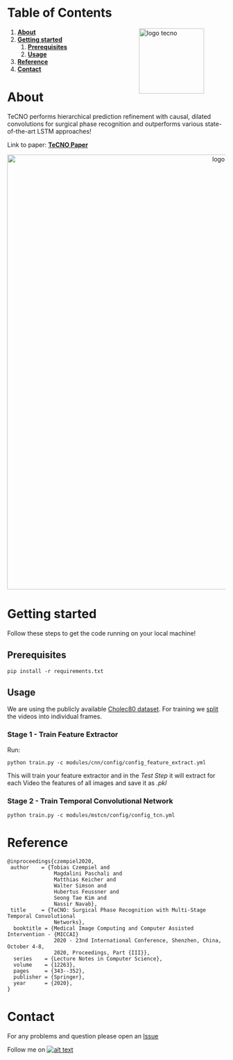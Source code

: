 # Table of Contents
<img src="assets/tecno_logo.png"
     alt="logo tecno"
     width=150px
     style="margin-right:50px"
     align="right" />
     
1. [**About**](#about)
2. [**Getting started**](#getting-started)
     1. [**Prerequisites**](#prerequisites)
     2. [**Usage**](#usage)
3. [**Reference**](#reference)
4. [**Contact**](#contact)


# About
TeCNO performs hierarchical prediction refinement with causal, dilated convolutions for surgical phase recognition and outperforms various state-of-the-art LSTM approaches!
     
Link to paper: [**TeCNO Paper**](https://arxiv.org/abs/2003.10751)


<p align="center">
     <img src="assets/abstract_tecno_transparent.png"
          alt="logo tecno"
          width=1000px />
</p>

# Getting started
Follow these steps to get the code running on your local machine!

## Prerequisites

```
pip install -r requirements.txt
```

## Usage

We are using the publicly available [Cholec80 dataset](http://camma.u-strasbg.fr/datasets). For training we [split](utils/tecno/split_vid.py) the videos into individual frames.

### Stage 1 - Train Feature Extractor

Run:
```
python train.py -c modules/cnn/config/config_feature_extract.yml

```
This will train your feature extractor and in the *Test Step* it will extract for each Video the features of all images and save it as *.pkl*

### Stage 2 - Train Temporal Convolutional Network

```
python train.py -c modules/mstcn/config/config_tcn.yml
```


# Reference 

```
@inproceedings{czempiel2020,
 author    = {Tobias Czempiel and
               Magdalini Paschali and
               Matthias Keicher and
               Walter Simson and
               Hubertus Feussner and
               Seong Tae Kim and
               Nassir Navab},
 title     = {TeCNO: Surgical Phase Recognition with Multi-Stage Temporal Convolutional
               Networks},
  booktitle = {Medical Image Computing and Computer Assisted Intervention - {MICCAI}
               2020 - 23nd International Conference, Shenzhen, China, October 4-8,
               2020, Proceedings, Part {III}},
  series    = {Lecture Notes in Computer Science},
  volume    = {12263},
  pages     = {343--352},
  publisher = {Springer},
  year      = {2020},
}
```



# Contact

For any problems and question please open an [Issue](https://github.com/tobiascz/TeCNO/issues/new/choose)


[1.2]: http://i.imgur.com/wWzX9uB.png (twitter icon without padding)
[1]: http://www.twitter.com/tobiasczempiel
Follow me on [![alt text][1.2]][1]
